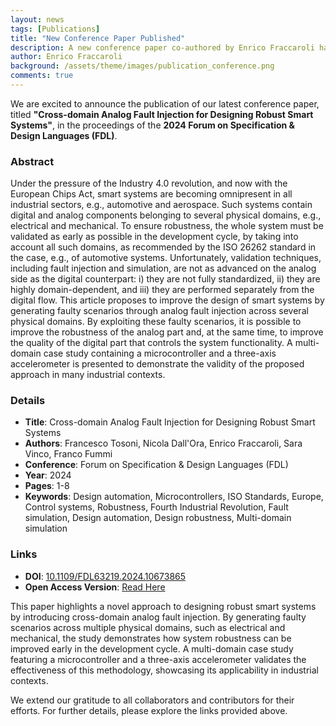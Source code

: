 ```yaml
---
layout: news
tags: [Publications]
title: "New Conference Paper Published"
description: A new conference paper co-authored by Enrico Fraccaroli has been published in the proceedings of the 2024 Forum on Specification & Design Languages (FDL).
author: Enrico Fraccaroli
background: /assets/theme/images/publication_conference.png
comments: true
---
```


We are excited to announce the publication of our latest conference paper,
titled **"Cross-domain Analog Fault Injection for Designing Robust Smart
Systems"**, in the proceedings of the **2024 Forum on Specification & Design
Languages (FDL)**.

### Abstract

Under the pressure of the Industry 4.0 revolution, and now with the European
Chips Act, smart systems are becoming omnipresent in all industrial sectors,
e.g., automotive and aerospace. Such systems contain digital and analog
components belonging to several physical domains, e.g., electrical and
mechanical. To ensure robustness, the whole system must be validated as early as
possible in the development cycle, by taking into account all such domains, as
recommended by the ISO 26262 standard in the case, e.g., of automotive systems.
Unfortunately, validation techniques, including fault injection and simulation,
are not as advanced on the analog side as the digital counterpart: i) they are
not fully standardized, ii) they are highly domain-dependent, and iii) they are
performed separately from the digital flow. This article proposes to improve the
design of smart systems by generating faulty scenarios through analog fault
injection across several physical domains. By exploiting these faulty scenarios,
it is possible to improve the robustness of the analog part and, at the same
time, to improve the quality of the digital part that controls the system
functionality. A multi-domain case study containing a microcontroller and a
three-axis accelerometer is presented to demonstrate the validity of the
proposed approach in many industrial contexts.

### Details

- **Title**: Cross-domain Analog Fault Injection for Designing Robust Smart Systems
- **Authors**: Francesco Tosoni, Nicola Dall'Ora, Enrico Fraccaroli, Sara Vinco, Franco Fummi
- **Conference**: Forum on Specification & Design Languages (FDL)
- **Year**: 2024
- **Pages**: 1-8
- **Keywords**: Design automation, Microcontrollers, ISO Standards, Europe, Control systems, Robustness, Fourth Industrial Revolution, Fault simulation, Design automation, Design robustness, Multi-domain simulation

### Links

- **DOI**: [10.1109/FDL63219.2024.10673865](https://doi.org/10.1109/FDL63219.2024.10673865)
- **Open Access Version**: [Read Here](https://iris.univr.it/retrieve/8c72de0b-470c-48f6-8640-084afcc509d1/OPEN__2024__FDL__Cross_domain_Analog_Fault_Injection_for_Designing_Robust_Smart_Systems.pdf)

This paper highlights a novel approach to designing robust smart systems by
introducing cross-domain analog fault injection. By generating faulty scenarios
across multiple physical domains, such as electrical and mechanical, the study
demonstrates how system robustness can be improved early in the development
cycle. A multi-domain case study featuring a microcontroller and a three-axis
accelerometer validates the effectiveness of this methodology, showcasing its
applicability in industrial contexts.

We extend our gratitude to all collaborators and contributors for their efforts.
For further details, please explore the links provided above.

